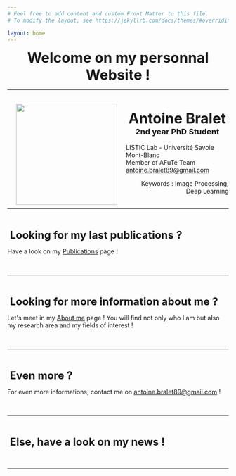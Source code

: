 ```yaml
---
# Feel free to add content and custom Front Matter to this file.
# To modify the layout, see https://jekyllrb.com/docs/themes/#overriding-theme-defaults

layout: home
---
```


**<center><font size = 6> Welcome on my personnal Website ! </font></center>**

---
<br/>
<img align="left" width=230 hspace=20px src="/images/PhotoMIAI.jpeg">


**<center><font size = 6>Antoine Bralet</font></center>**
**<center><font size = 4>2nd year PhD Student</font></center>**<br/>
LISTIC Lab - Université Savoie Mont-Blanc <br/>
Member of AFuTé Team<br/>
antoine.bralet89@gmail.com<br/>
<div style="text-align: right">
Keywords : Image Processing, Deep Learning
</div>
<br/>

--- 

&nbsp;

**<font size = 5> Looking for my last publications ? </font>**

Have a look on my [Publications](https://ant89ne.github.io/publications/) page !

&nbsp;

---

&nbsp;

**<font size = 5> Looking for more information about me ? </font>**

Let's meet in my [About me](https://ant89ne.github.io/about/) page ! You will find not only who I am but also my research area and my fields of interest !

&nbsp;

---

&nbsp;

**<font size = 5> Even more ? </font>**

For even more informations, contact me on antoine.bralet89@gmail.com !

&nbsp;

---

&nbsp;

**<font size = 5> Else, have a look on my news ! </font>** 

&nbsp;

---